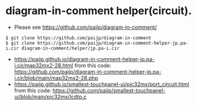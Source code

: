 # diagram-in-comment helper(circuit).

- Please see https://github.com/paijp/diagram-in-comment/

```
$ git clone https://github.com/paijp/diagram-in-comment
$ git clone https://github.com/paijp/diagram-in-comment-helper-jp.pa-i.cir diagram-in-comment/helper/jp.pa-i.cir
```

- https://paijp.github.io/diagram-in-comment-helper-jp.pa-i.cir/map32mx2-28.html from this code: https://github.com/paijp/diagram-in-comment-helper-jp.pa-i.cir/blob/main/map32mx2-28.php
- https://paijp.github.io/smallest-touchpanel-ui/pic32mx/port_circuit.html from this code: https://github.com/paijp/smallest-touchpanel-ui/blob/main/pic32mx/lcdtp.c

